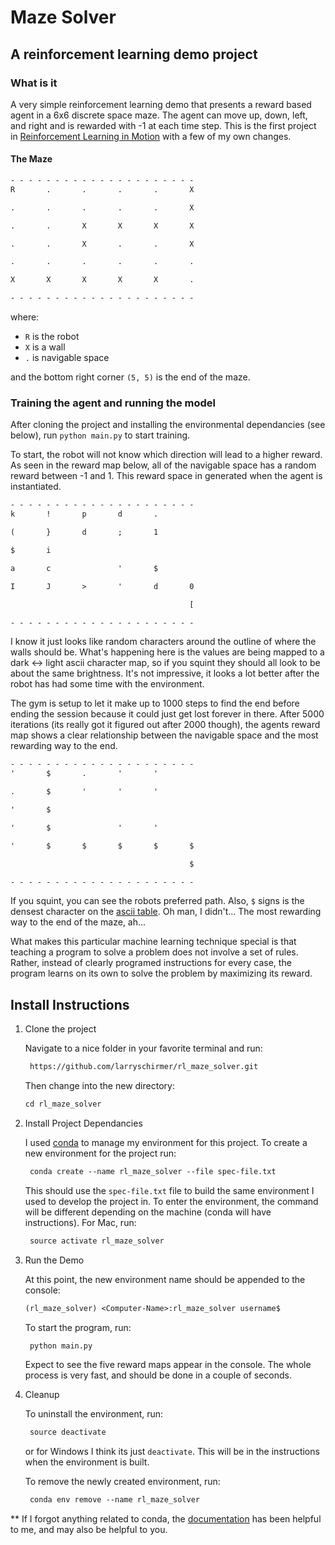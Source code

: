 # Maze Solver

## A reinforcement learning demo project

### What is it

A very simple reinforcement learning demo that presents a reward based agent in a 6x6 discrete space maze. The agent can move up, down, left, and right and is rewarded with -1 at each time step. This is the first project in [Reinforcement Learning in Motion](https://www.manning.com/livevideo/reinforcement-learning-in-motion) with a few of my own changes.

#### The Maze

```txt
- - - - - - - - - - - - - - - - - - - - -
R       .       .       .       .       X

.       .       .       .       .       X

.       .       X       X       X       X

.       .       X       .       .       X

.       .       .       .       .       .

X       X       X       X       X       .

- - - - - - - - - - - - - - - - - - - - -
```

where:

- `R` is the robot
- `X` is a wall
- `.` is navigable space

and the bottom right corner `(5, 5)` is the end of the maze.

### Training the agent and running the model

After cloning the project and installing the environmental dependancies (see below), run `python main.py` to start training.

To start, the robot will not know which direction will lead to a higher reward. As seen in the reward map below, all of the navigable space has a random reward between -1 and 1. This reward space in generated when the agent is instantiated.

```txt
- - - - - - - - - - - - - - - - - - - - -
k       !       p       d       .

(       }       d       ;       1

$       i

a       c               '       $

I       J       >       '       d       0

                                        [

- - - - - - - - - - - - - - - - - - - - -
```

I know it just looks like random characters around the outline of where the walls should be. What's happening here is the values are being mapped to a dark <-> light ascii character map, so if you squint they should all look to be about the same brightness. It's not impressive, it looks a lot better after the robot has had some time with the environment.

The gym is setup to let it make up to 1000 steps to find the end before ending the session because it could just get lost forever in there. After 5000 iterations (its really got it figured out after 2000 though), the agents reward map shows a clear relationship between the navigable space and the most rewarding way to the end.

```txt
- - - - - - - - - - - - - - - - - - - - -
'       $       .       '       '

.       $       '       '       '

'       $

'       $               '       '

'       $       $       $       $       $

                                        $

- - - - - - - - - - - - - - - - - - - - -
```

If you squint, you can see the robots preferred path. Also, `$` signs is the densest character on the [ascii table](http://mewbies.com/geek_fun_files/ascii/ascii_art_light_scale_and_gray_scale_chart.htm). Oh man, I didn't... The most rewarding way to the end of the maze, ah...

What makes this particular machine learning technique special is that teaching a program to solve a problem does not involve a set of rules. Rather, instead of clearly programed instructions for every case, the program learns on its own to solve the problem by maximizing its reward.

## Install Instructions

1. Clone the project

   Navigate to a nice folder in your favorite terminal and run:

   ```txt
    https://github.com/larryschirmer/rl_maze_solver.git
   ```

   Then change into the new directory:

   ```txt
   cd rl_maze_solver
   ```

1. Install Project Dependancies

   I used [conda](https://docs.conda.io/en/latest/) to manage my environment for this project. To create a new environment for the project run:

   ```txt
    conda create --name rl_maze_solver --file spec-file.txt
   ```

   This should use the `spec-file.txt` file to build the same environment I used to develop the project in. To enter the environment, the command will be different depending on the machine (conda will have instructions). For Mac, run:

   ```txt
    source activate rl_maze_solver
   ```

1. Run the Demo

   At this point, the new environment name should be appended to the console:

   ```txt
   (rl_maze_solver) <Computer-Name>:rl_maze_solver username$
   ```

   To start the program, run:

   ```txt
    python main.py
   ```

   Expect to see the five reward maps appear in the console. The whole process is very fast, and should be done in a couple of seconds.

1. Cleanup

   To uninstall the environment, run:

   ```txt
    source deactivate
   ```

   or for Windows I think its just `deactivate`. This will be in the instructions when the environment is built.

   To remove the newly created environment, run:

   ```txt
    conda env remove --name rl_maze_solver
   ```

\*\* If I forgot anything related to conda, the [documentation](https://docs.conda.io/projects/conda/en/latest/user-guide/tasks/manage-environments.html) has been helpful to me, and may also be helpful to you.
